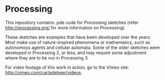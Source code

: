 Processing
==========

This repository contains .pde code for Processing sketches (refer http://processing.org/ for more information on Processing).

These sketches are examples that have been developed over the years. Most make use of nature-inspired phenomena or mathematics, such as autonomous agents and cellular automata. Some of the older sketches were developed in Processing 2, or less, and may require some adjustment where they are to be run in Processing 3.

For video footage of this work in action, go to the Vimeo site: http://vimeo.com/carladebeer/videos.


